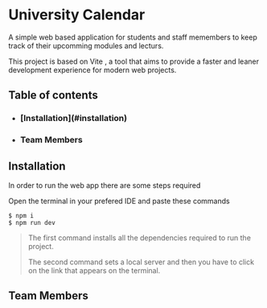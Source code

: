 <h1>University Calendar</h1>
<p>A simple web based application for students and staff memembers to keep track of their upcomming modules and lecturs.</p>
<p>This project is based on Vite , a tool that aims to provide a faster and leaner development experience for modern web projects.</p>

<h2>Table of contents</h2>
<ul>
  <li><h3>[Installation](#installation)</h3></li>
  <li><h3>Team Members</h3></li>
</ul>

<h2>Installation</h2>
<p>In order to run the web app there are some steps required </p>
<p>Open the terminal in your prefered IDE and paste these commands</p>

```
$ npm i
$ npm run dev
```

> <p>The first command installs all the dependencies required to run the project.</p>
> <p>The second command sets a local server and then you have to click on the link that appears on the terminal.</p>

<h2 id="team">Team Members</h2>
